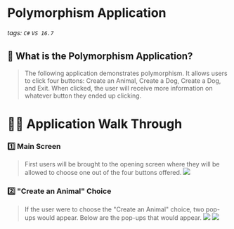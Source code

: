 # Polymorphism Application

###### tags: `C#` `VS 16.7`


## 📝 What is the Polymorphism Application?
> The following application demonstrates polymorphism. It allows users to click four buttons: Create an Animal, Create a Dog, Create a Dog, and Exit. When clicked, the user will receive more information on whatever button they ended up clicking. 

# 👩‍🏫 Application Walk Through
### 1️⃣ Main Screen ###
> First users will be brought to the opening screen where they will be allowed to choose one out of the four buttons offered. 
![](https://i.imgur.com/ZDNQQwU.jpg)

### 2️⃣ "Create an Animal" Choice ###
> If the user were to choose the "Create an Animal" choice, two pop-ups would appear. Below are the pop-ups that would appear. 
>![](https://i.imgur.com/OdvtXkw.jpg) 
>![](https://i.imgur.com/EnhEi4X.jpg)


